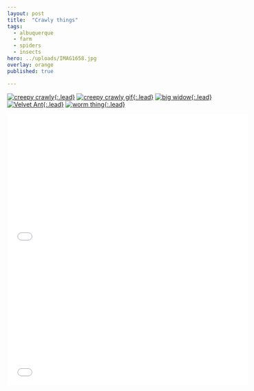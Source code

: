 ```yaml
---
layout: post
title:  "Crawly things"
tags:
  - albuquerque
  - farm
  - spiders
  - insects
hero: ../uploads/IMAG1658.jpg
overlay: orange
published: true

---
```


[![creepy crawly](../uploads/IMAG1658.jpg){:.lead}](../uploads/IMAG1658.jpg)
[![creepy crawly gif](../uploads/IMAG1657-MOTION.gif){:.lead}](../uploads/IMAG1657-MOTION.gif)
[![big widow](../uploads/IMAG1682.jpg){:.lead}](../uploads/IMAG1682.jpg)
[![Velvet Ant](../uploads/IMAG1702.jpg){:.lead}](../uploads/IMAG1702.jpg)
[![worm thing](../uploads/IMAG1254-MOTION.gif){:.lead}](../uploads/IMAG1254-MOTION.gif)

<iframe width="560" height="315" src="../uploads/VIDEO0093.mp4" frameborder="0">on its back</iframe>


<iframe width="560" height="315" src="../uploads/VIDEO0092.mp4" frameborder="0">saved</iframe>
